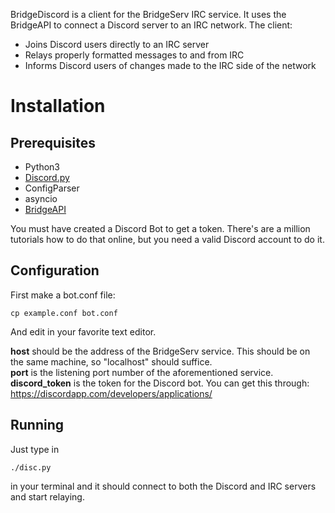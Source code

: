 BridgeDiscord is a client for the BridgeServ IRC service.  It uses the BridgeAPI to connect a Discord server to an IRC network.  The client:

* Joins Discord users directly to an IRC server
* Relays properly formatted messages to and from IRC
* Informs Discord users of changes made to the IRC side of the network

Installation
=======================
Prerequisites
-----------------------
* Python3
* [Discord.py](https://github.com/Rapptz/discord.py)
* ConfigParser
* asyncio
* [BridgeAPI](https://github.com/seanicus64/BridgeAPI)

You must have created a Discord Bot to get a token.  There's are a million tutorials how to do that online, but you need a valid Discord account to do it.

Configuration
-----------------------
First make a bot.conf file:

    cp example.conf bot.conf

And edit in your favorite text editor.

**host** should be the address of the BridgeServ service.  This should be on the same machine, so "localhost" should suffice.  
**port** is the listening port number of the aforementioned service.  
**discord_token** is the token for the Discord bot.  You can get this through: https://discordapp.com/developers/applications/

Running
-----------------------
Just type in 

    ./disc.py

in your terminal and it should connect to both the Discord and IRC servers and start relaying.
